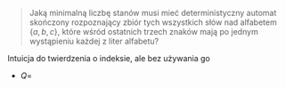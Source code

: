 > Jaką minimalną liczbę stanów musi mieć deterministyczny automat skończony rozpoznający zbiór tych wszystkich słów nad alfabetem $\{a,b,c\}$, które wśród ostatnich trzech znaków mają po jednym wystąpieniu każdej z liter alfabetu?

Intuicja do twierdzenia o indeksie, ale bez używania go 
- $Q=$ 